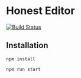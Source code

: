 # Honest Editor
[![Build Status](https://travis-ci.com/honest-cash/honestcash-editor.svg?branch=master)](https://travis-ci.com/honest-cash/honestcash-editor)

## Installation
```
npm install

npm run start
```


